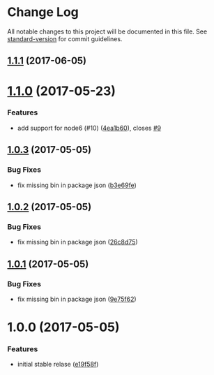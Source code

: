 # Change Log

All notable changes to this project will be documented in this file. See [standard-version](https://github.com/conventional-changelog/standard-version) for commit guidelines.

<a name="1.1.1"></a>
## [1.1.1](https://github.com/vesparny/fair-analytics/compare/v1.1.0...v1.1.1) (2017-06-05)



<a name="1.1.0"></a>
# [1.1.0](https://github.com/vesparny/fair-analytics/compare/v1.0.3...v1.1.0) (2017-05-23)


### Features

* add support for node6 (#10) ([4ea1b60](https://github.com/vesparny/fair-analytics/commit/4ea1b60)), closes [#9](https://github.com/vesparny/fair-analytics/issues/9)



<a name="1.0.3"></a>
## [1.0.3](https://github.com/vesparny/fair-analytics/compare/v1.0.2...v1.0.3) (2017-05-05)


### Bug Fixes

* fix missing bin in package json ([b3e69fe](https://github.com/vesparny/fair-analytics/commit/b3e69fe))



<a name="1.0.2"></a>
## [1.0.2](https://github.com/vesparny/fair-analytics/compare/v1.0.1...v1.0.2) (2017-05-05)


### Bug Fixes

* fix missing bin in package json ([26c8d75](https://github.com/vesparny/fair-analytics/commit/26c8d75))



<a name="1.0.1"></a>
## [1.0.1](https://github.com/vesparny/fair-analytics/compare/v1.0.0...v1.0.1) (2017-05-05)


### Bug Fixes

* fix missing bin in package json ([9e75f62](https://github.com/vesparny/fair-analytics/commit/9e75f62))



<a name="1.0.0"></a>
# 1.0.0 (2017-05-05)


### Features

* initial stable relase ([e19f58f](https://github.com/vesparny/fair-analytics/commit/e19f58f))
